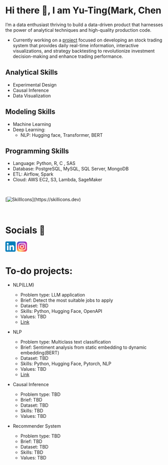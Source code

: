 # Hi there 👋, I am Yu-Ting(Mark, Chen

I’m a data enthusiast thriving to build a data-driven product that harnesses the power of analytical techniques and high-quality production code.

* Currently working on a [project](https://github.com/yuting1214/Financial_proj) focused on developing an stock trading system that provides daily real-time information, interactive visualizations, and strategy backtesting to revolutionize investment decision-making and enhance trading performance.

## Analytical Skills
* Experimental Design
* Causal Inference
* Data Visualization

## Modeling Skills
* Machine Learning
* Deep Learning:
  * NLP: Hugging face, Transformer, BERT
  
## Programming Skills
* Language: Python, R, C , SAS
* Database: PostgreSQL, MySQL, SQL Server, MongoDB
* ETL: Airflow, Spark
* Cloud: AWS EC2, S3, Lambda, SageMaker

<br/>

[![SkillIcons](https://skillicons.dev/icons?i=py,r,bash,mysql,postgres,mongodb,aws,flask,docker,github,heroku,latex,md,vscode,)](https://skillicons.dev)

<br/>

# Socials 📝

[<img alt="mark_chen | LinkedIn" height="32px" src="icons/LinkedIn.svg"/>][linkedin]
[<img alt="mark_chen | Instagram" height="32px" src="icons/Instagram.svg" />][instagram]

[instagram]: https://www.instagram.com/yuting_ya/
[linkedin]: https://www.linkedin.com/in/yu-ting-chen/

# To-do projects:
* NLP(LLM)
  * Problem type: LLM application
  * Brief: Detect the most suitable jobs to apply
  * Dataset: TBD
  * Skills: Python, Hugging Face, OpenAPI
  * Values: TBD
  * [Link](https://github.com/yuting1214/)
    
* NLP
  * Problem type: Multiclass text classification
  * Brief: Sentiment analysis from static embedding to dynamic embedding(BERT)
  * Dataset: TBD
  * Skills: Python, Hugging Face, Pytorch, NLP
  * Values: TBD
  * [Link](https://github.com/yuting1214/sentiment_analysis/tree/main)

* Causal Inference
  * Problem type: TBD
  * Brief: TBD
  * Dataset: TBD
  * Skills: TBD
  * Values: TBD

* Recommender System
  * Problem type: TBD
  * Brief: TBD
  * Dataset: TBD
  * Skills: TBD
  * Values: TBD
